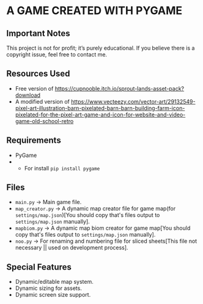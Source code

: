 # A GAME CREATED WITH PYGAME
## Important Notes
This project is not for profit; it’s purely educational.
If you believe there is a copyright issue, feel free to contact me.
## Resources Used

 - Free version of https://cupnooble.itch.io/sprout-lands-asset-pack?download
 - A modified version of https://www.vecteezy.com/vector-art/29132549-pixel-art-illustration-barn-pixelated-barn-barn-building-farm-icon-pixelated-for-the-pixel-art-game-and-icon-for-website-and-video-game-old-school-retro


## Requirements

 - PyGame
 - - For install `pip install pygame`

## Files
- `main.py` -> Main game file.
- `map_creator.py` -> A dynamic map creator file for game map(for `settings/map.json`)[You should copy that's files output to `settings/map.json` manually].
- `mapbiom.py` -> A dynamic map biom creator for game map[You should copy that's files output to `settings/map.json` manually].
- `noo.py` -> For renaming and numbering file for sliced sheets[This file not necessary || used on development process].

## Special Features
- Dynamic/editable map system.
- Dynamic sizing for assets.
- Dynamic screen size support.
